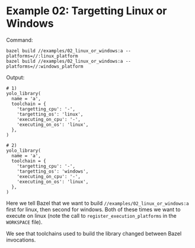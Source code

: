 # Example 02: Targetting Linux or Windows

Command:

```
bazel build //examples/02_linux_or_windows:a --platforms=//:linux_platform
bazel build //examples/02_linux_or_windows:a --platforms=//:windows_platform
```

Output:

```
# 1)
yolo_library(
  name = 'a',
  toolchain = {
    'targetting_cpu': '-',
    'targetting_os': 'linux',
    'executing_on_cpu': '-',
    'executing_on_os': 'linux',
  },
)

# 2)
yolo_library(
  name = 'a',
  toolchain = {
    'targetting_cpu': '-',
    'targetting_os': 'windows',
    'executing_on_cpu': '-',
    'executing_on_os': 'linux',
  },
)
```

Here we tell Bazel that we want to build `//examples/02_linux_or_windows:a`
first for linux, then second for windows. Both of these times we want to execute
on linux (note the call to `register_execution_platforms` in the `WORKSPACE`
file).

We see that toolchains used to build the library changed between Bazel
invocations.
